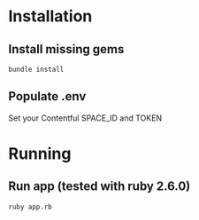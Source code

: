 # Installation

## Install missing gems

`bundle install`

## Populate .env

Set your Contentful SPACE_ID and TOKEN

# Running
## Run app (tested with ruby 2.6.0)

`ruby app.rb`
